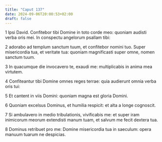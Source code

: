 ```yaml
---
title: "Caput 137"
date: 2024-09-06T20:00:53+02:00
draft: false
---
```



1 Ipsi David. Confitebor tibi Domine in toto corde meo: quoniam audisti verba oris mei. In conspectu angelorum psallam tibi:

2 adorabo ad templum sanctum tuum, et confitebor nomini tuo. Super misericordia tua, et veritate tua: quoniam magnificasti super omne, nomen sanctum tuum.

3 In quacumque die invocavero te, exaudi me: multiplicabis in anima mea virtutem.

4 Confiteantur tibi Domine omnes reges terrae: quia audierunt omnia verba oris tui:

5 Et cantent in viis Domini: quoniam magna est gloria Domini.

6 Quoniam excelsus Dominus, et humilia respicit: et alta a longe cognoscit.

7 Si ambulavero in medio tribulationis, vivificabis me: et super iram inimicorum meorum extendisti manum tuam, et salvum me fecit dextera tua.

8 Dominus retribuet pro me: Domine misericordia tua in saeculum: opera manuum tuarum ne despicias.

